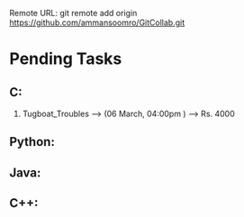Remote URL: git remote add origin https://github.com/ammansoomro/GitCollab.git

# Pending Tasks

## C:
1. Tugboat_Troubles --> (06 March, 04:00pm ) --> Rs. 4000 

## Python:

## Java:

## C++:

